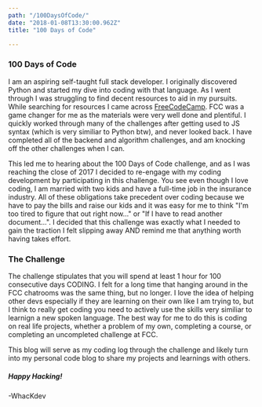 ```yaml
---
path: "/100DaysOfCode/"
date: "2018-01-08T13:30:00.962Z"
title: "100 Days of Code"

---
```


### 100 Days of Code

I am an aspiring self-taught full stack developer. I originally discovered Python and started my dive into coding with that language.
As I went through I was struggling to find decent resources to aid in my pursuits. While searching for resources I came across [FreeCodeCamp](https://www.freecodecamp.org). FCC was a game changer for me as the materials were very well done and plentiful. I quickly worked through many of the challenges after getting used to JS syntax (which is very similiar to Python btw), and never looked back. I have completed all of the backend and algorithm challenges, and am knocking off the other challenges when I can.

This led me to hearing about the 100 Days of Code challenge, and as I was reaching the close of 2017 I decided to re-engage with my coding development by participating in this challenge. You see even though I love coding, I am married with two kids and have a full-time job in the insurance industry. All of these obligations take precedent over coding because we have to pay the bills and raise our kids and it was easy for me to think "I'm too tired to figure that out right now..." or "If I have to read another document...". I decided that this challenge was exactly what I needed to gain the traction I felt slipping away AND remind me that anything worth having takes effort.

### The Challenge

The challenge stipulates that you will spend at least 1 hour for 100 consecutive days CODING. I felt for a long time that hanging around in the FCC chatrooms was the same thing, but no longer. I love the idea of helping other devs especially if they are learning on their own like I am trying to, but I think to really get coding you need to actively use the skills very similiar to learnign a new spoken language. The best way for me to do this is coding on real life projects, whether a problem of my own, completing a course, or completing an uncompleted challenge at FCC.

This blog will serve as my coding log through the challenge and likely turn into my personal code blog to share my projects and learnings with others.

##### Happy Hacking!
-WhacKdev